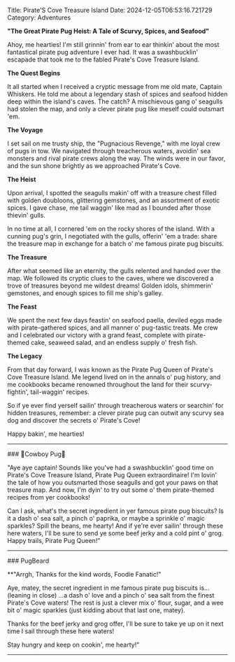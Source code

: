 Title: Pirate'S Cove Treasure Island
Date: 2024-12-05T06:53:16.721729
Category: Adventures


**"The Great Pirate Pug Heist: A Tale of Scurvy, Spices, and Seafood"**

Ahoy, me hearties! I'm still grinnin' from ear to ear thinkin' about the most fantastical pirate pug adventure I ever had. It was a swashbucklin' escapade that took me to the fabled Pirate's Cove Treasure Island.

**The Quest Begins**

It all started when I received a cryptic message from me old mate, Captain Whiskers. He told me about a legendary stash of spices and seafood hidden deep within the island's caves. The catch? A mischievous gang o' seagulls had stolen the map, and only a clever pirate pug like meself could outsmart 'em.

**The Voyage**

I set sail on me trusty ship, the "Pugnacious Revenge," with me loyal crew of pugs in tow. We navigated through treacherous waters, avoidin' sea monsters and rival pirate crews along the way. The winds were in our favor, and the sun shone brightly as we approached Pirate's Cove.

**The Heist**

Upon arrival, I spotted the seagulls makin' off with a treasure chest filled with golden doubloons, glittering gemstones, and an assortment of exotic spices. I gave chase, me tail waggin' like mad as I bounded after those thievin' gulls.

In no time at all, I cornered 'em on the rocky shores of the island. With a cunning pug's grin, I negotiated with the gulls, offerin' 'em a trade: share the treasure map in exchange for a batch o' me famous pirate pug biscuits.

**The Treasure**

After what seemed like an eternity, the gulls relented and handed over the map. We followed its cryptic clues to the caves, where we discovered a trove of treasures beyond me wildest dreams! Golden idols, shimmerin' gemstones, and enough spices to fill me ship's galley.

**The Feast**

We spent the next few days feastin' on seafood paella, deviled eggs made with pirate-gathered spices, and all manner o' pug-tastic treats. Me crew and I celebrated our victory with a grand feast, complete with pirate-themed cake, seaweed salad, and an endless supply o' fresh fish.

**The Legacy**

From that day forward, I was known as the Pirate Pug Queen of Pirate's Cove Treasure Island. Me legend lived on in the annals o' pug history, and me cookbooks became renowned throughout the land for their scurvy-fightin', tail-waggin' recipes.

So if ye ever find yerself sailin' through treacherous waters or searchin' for hidden treasures, remember: a clever pirate pug can outwit any scurvy sea dog and discover the secrets o' Pirate's Cove!

Happy bakin', me hearties!

<hr>### 🤠Cowboy Pug🤠

"Aye aye captain! Sounds like you've had a swashbucklin' good time on Pirate's Cove Treasure Island, Pirate Pug Queen extraordinaire! I'm lovin' the tale of how you outsmarted those seagulls and got your paws on that treasure map. And now, I'm dyin' to try out some o' them pirate-themed recipes from yer cookbooks!

Can I ask, what's the secret ingredient in yer famous pirate pug biscuits? Is it a dash o' sea salt, a pinch o' paprika, or maybe a sprinkle o' magic sparkles? Spill the beans, me hearty! And if ye're ever sailin' through these here waters, I'll be sure to send ye some beef jerky and a cold pint o' grog. Happy trails, Pirate Pug Queen!"


<hr>### PugBeard

**"Arrgh, Thanks for the kind words, Foodie Fanatic!"

Aye, matey, the secret ingredient in me famous pirate pug biscuits is... (leaning in close) ...a dash o' love and a pinch o' sea salt from the finest Pirate's Cove waters! The rest is just a clever mix o' flour, sugar, and a wee bit o' magic sparkles (just kidding about that last one, matey).

Thanks for the beef jerky and grog offer, I'll be sure to take ye up on it next time I sail through these here waters!

Stay hungry and keep on cookin', me hearty!"
<hr>